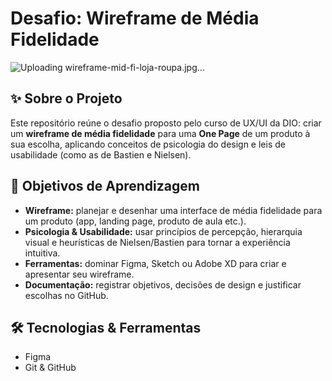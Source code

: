 # Desafio: Wireframe de Média Fidelidade
![Uploading wireframe-mid-fi-loja-roupa.jpg…]()

## ✨ Sobre o Projeto

Este repositório reúne o desafio proposto pelo curso de UX/UI da DIO: criar um **wireframe de média fidelidade** para uma **One Page** de um produto à sua escolha, aplicando conceitos de psicologia do design e leis de usabilidade (como as de Bastien e Nielsen).

## 🎯 Objetivos de Aprendizagem

- **Wireframe:** planejar e desenhar uma interface de média fidelidade para um produto (app, landing page, produto de aula etc.).  
- **Psicologia & Usabilidade:** usar princípios de percepção, hierarquia visual e heurísticas de Nielsen/Bastien para tornar a experiência intuitiva.  
- **Ferramentas:** dominar Figma, Sketch ou Adobe XD para criar e apresentar seu wireframe.  
- **Documentação:** registrar objetivos, decisões de design e justificar escolhas no GitHub.

## 🛠 Tecnologias & Ferramentas

- Figma
- Git & GitHub  
